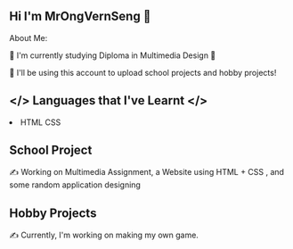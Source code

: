 ## Hi I'm MrOngVernSeng 👋
About Me:

🌱 I'm currently studying Diploma in Multimedia Design 🎨

🔭 I'll be using this account to upload school projects and hobby projects!

## </> Languages that I've Learnt </>
<li>
HTML
CSS
</li>

## School Project
✍️ Working on Multimedia Assignment, a Website using HTML + CSS , and some random application designing

## Hobby Projects
✍️ Currently, I'm working on making my own game.
